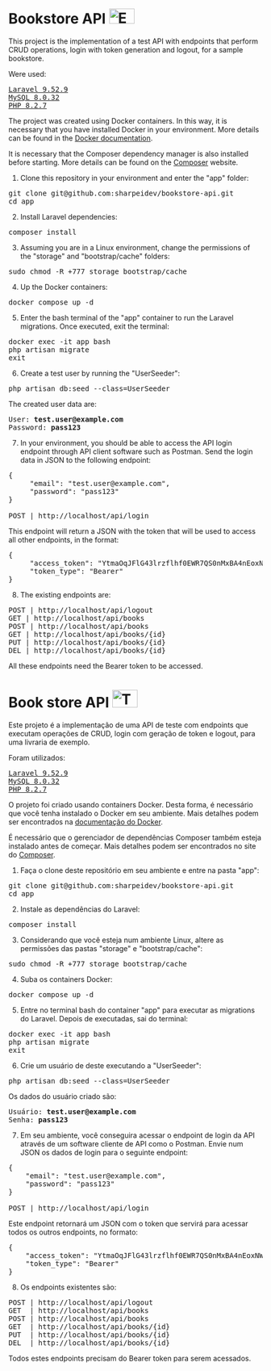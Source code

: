 # Bookstore API <img src="https://d2v9ipibika81v.cloudfront.net/uploads/sites/16/US_Flag_Color_72DPI_750x450.jpg" style="width: 50px; height: 30px" title="English text">

This project is the implementation of a test API with endpoints that perform CRUD operations, login with token generation and logout, for a sample bookstore.

Were used:
<pre>
<a href="https://laravel.com/docs/9.x" target="_blank">Laravel 9.52.9</a>
<a href="https://dev.mysql.com/doc/relnotes/mysql/8.0/en/news-8-0-32.html" target="_blank">MySQL 8.0.32</a>
<a href="https://www.php.net/releases/8.2/en.php" target="_blank">PHP 8.2.7</a>
</pre>

The project was created using Docker containers. In this way, it is necessary that you have installed Docker in your environment. More details can be found in the <a href="https://docs.docker.com/get-docker/" target="_blank">Docker documentation</a>.

It is necessary that the Composer dependency manager is also installed before starting. More details can be found on the <a href="https://getcomposer.org/" target="_blank">Composer</a> website.

1) Clone this repository in your environment and enter the "app" folder:

<pre>
git clone git@github.com:sharpeidev/bookstore-api.git
cd app
</pre>

2) Install Laravel dependencies:

<pre>composer install</pre>

3) Assuming you are in a Linux environment, change the permissions of the "storage" and "bootstrap/cache" folders:

<pre>sudo chmod -R +777 storage bootstrap/cache</pre>

4) Up the Docker containers:

<pre>docker compose up -d</pre>

5) Enter the bash terminal of the "app" container to run the Laravel migrations. Once executed, exit the terminal:

<pre>
docker exec -it app bash
php artisan migrate
exit
</pre>

6) Create a test user by running the "UserSeeder":

<pre>php artisan db:seed --class=UserSeeder</pre>

The created user data are:

<pre>
User: <strong>test.user@example.com</strong>
Password: <strong>pass123</strong>
</pre>

7) In your environment, you should be able to access the API login endpoint through API client software such as Postman. Send the login data in JSON to the following endpoint:

<pre>
{
     "email": "test.user@example.com",
     "password": "pass123"
}

POST | http://localhost/api/login
</pre>

This endpoint will return a JSON with the token that will be used to access all other endpoints, in the format:

<pre>
{
     "access_token": "YtmaOqJFlG43lrzflhf0EWR7QS0nMxBA4nEoxNWo4Z",
     "token_type": "Bearer"
}
</pre>

8) The existing endpoints are:

<pre>
POST | http://localhost/api/logout
GET | http://localhost/api/books
POST | http://localhost/api/books
GET | http://localhost/api/books/{id}
PUT | http://localhost/api/books/{id}
DEL | http://localhost/api/books/{id}
</pre>

All these endpoints need the Bearer token to be accessed.

# Book store API <img src="https://www.gov.br/planalto/pt-br/conheca-a-presidencia/acervo/simbolos-nacionais/bandeira/bandeiragrande.jpg" style="width: 50px; height: 35px" title="Texto em Português">

Este projeto é a implementação de uma API de teste com endpoints que executam operações de CRUD, login com geração de token e logout, para uma livraria de exemplo.

Foram utilizados:
<pre>
<a href="https://laravel.com/docs/9.x" target="_blank">Laravel 9.52.9</a>
<a href="https://dev.mysql.com/doc/relnotes/mysql/8.0/en/news-8-0-32.html" target="_blank">MySQL 8.0.32</a>
<a href="https://www.php.net/releases/8.2/pt_BR.php" target="_blank">PHP 8.2.7</a>
</pre>

O projeto foi criado usando containers Docker. Desta forma, é necessário que você tenha instalado o Docker em seu ambiente. Mais detalhes podem ser encontrados na <a href="https://docs.docker.com/get-docker/" target="_blank">documentação do Docker</a>.

É necessário que o gerenciador de dependências Composer também esteja instalado antes de começar.  Mais detalhes podem ser encontrados no site do <a href="https://getcomposer.org/" target="_blank"> Composer</a>.

1) Faça o clone deste repositório em seu ambiente e entre na pasta "app":

<pre>
git clone git@github.com:sharpeidev/bookstore-api.git
cd app
</pre> 

2) Instale as dependências do Laravel:

<pre>composer install</pre>

3) Considerando que você esteja num ambiente Linux, altere as permissões das pastas "storage" e "bootstrap/cache":

<pre>sudo chmod -R +777 storage bootstrap/cache</pre>

4) Suba os containers Docker:

<pre>docker compose up -d</pre>

5) Entre no terminal bash do container "app" para executar as migrations do Laravel. Depois de executadas, sai do terminal:

<pre>
docker exec -it app bash
php artisan migrate
exit
</pre>

6) Crie um usuário de deste executando a "UserSeeder":

<pre>php artisan db:seed --class=UserSeeder</pre>

Os dados do usuário criado são:

<pre>
Usuário: <strong>test.user@example.com</strong>
Senha: <strong>pass123</strong>
</pre>

7) Em seu ambiente, você conseguira acessar o endpoint de login da API através de um software cliente de API como o Postman. Envie num JSON os dados de login para o seguinte endpoint:

<pre>
{
    "email": "test.user@example.com",
    "password": "pass123"
}

POST | http://localhost/api/login
</pre>

Este endpoint retornará um JSON com o token que servirá para acessar todos os outros endpoints, no formato:

<pre>
{
    "access_token": "YtmaOqJFlG43lrzflhf0EWR7QS0nMxBA4nEoxNWo4Z",
    "token_type": "Bearer"
}
</pre>

8) Os endpoints existentes são:

<pre>
POST | http://localhost/api/logout
GET  | http://localhost/api/books
POST | http://localhost/api/books
GET  | http://localhost/api/books/{id}
PUT  | http://localhost/api/books/{id}
DEL  | http://localhost/api/books/{id}
</pre>

Todos estes endpoints precisam do Bearer token para serem acessados.
